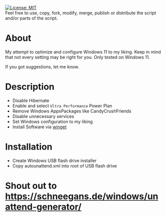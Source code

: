 [![License: MIT](https://img.shields.io/badge/License-MIT-green.svg)](https://github.com/nopantsfriday/restore_windows_settings_answer_file/blob/master/LICENSE)
<br>Feel free to use, copy, fork, modify, merge, publish or distribute the script and/or parts of the script.
# About
My attempt to optimize and configure Windows 11 to my liking. Keep in mind that not every setting may be right for you. Only tested on Windows 11.

If you got suggestions, let me know.

# Description
- Disable Hibernate
- Enable and select ```Ultra Performance``` Power Plan
- Remove Windows AppxPackages like CandyCrushFriends
- Disable unnecessary services
- Set Windows configuration to my liking
- Install Software via [winget](https://github.com/microsoft/winget-cli)

# Installation
- Create Windows USB flash drive installer
- Copy autounattend.xml into root of USB flash drive

# Shout out to https://schneegans.de/windows/unattend-generator/
